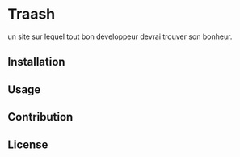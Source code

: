 # Traash
un site sur lequel tout bon développeur devrai trouver son bonheur.

## Installation

## Usage

## Contribution

## License

